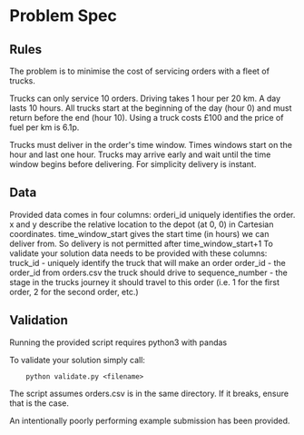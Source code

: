 # Problem Spec

## Rules

The problem is to minimise the cost of servicing orders with a fleet of trucks.

Trucks can only service 10 orders. Driving takes 1 hour per 20 km. A day lasts 10 hours. All trucks start at the beginning of the day (hour 0) and must return before the end (hour 10). Using a truck costs £100 and the price of fuel per km is 6.1p.

Trucks must deliver in the order's time window. Times windows start on the hour and last one hour. Trucks may arrive early and wait until the time window begins before delivering. For simplicity delivery is instant.

## Data

Provided data comes in four columns:
orderi\_id uniquely identifies the order.
x and y describe the relative location to the depot (at 0, 0) in Cartesian coordinates.
time\_window\_start gives the start time (in hours) we can deliver from. So delivery is not permitted after time\_window\_start+1
To validate your solution data needs to be provided with these columns:
truck\_id - uniquely identify the truck that will make an order
order\_id - the order\_id from orders.csv the truck should drive to
sequence\_number - the stage in the trucks journey it should travel to this order (i.e. 1 for the first order, 2 for the second order, etc.)

## Validation

Running the provided script requires python3 with pandas

To validate your solution simply call:
```
    python validate.py <filename>
```

The script assumes orders.csv is in the same directory. If it breaks, ensure that is the case.

An intentionally poorly performing example submission has been provided.    

